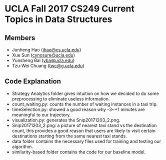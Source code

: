# UCLA Fall 2017 CS249 Current Topics in Data Structures

## Members
- Junheng Hao (jhao@cs.ucla.edu)
- Xue Sun (cynosure@ucla.edu)
- Yunsheng Bai (yba@ucla.edu)
- Tzu-Wei Chuang (twc@g.ucla.edu)

## Code Explanation
- Strategy Analytics folder gives intuition on how we decided to do some preprocessing to eliminate useless information. 
 - count_waiting.py: counts the number of waiting instances in a taxi trip. 
 - timeSelection.py: showed a good reason why -3~+1 minutes are meaningful to our trajectory. 
 - visualization.py: generates the Snip20171203_2.png.
 - Snip20171203_2.png: a picture of nearest taxi stand vs the destination count, this provides a good reason that users are likely to visit certain destinations starting from the same nearest taxi stands.
- data folder contains the necessary files used for training and testing our algorithm.
- similarity-based folder contains the code for our baseline model. 
